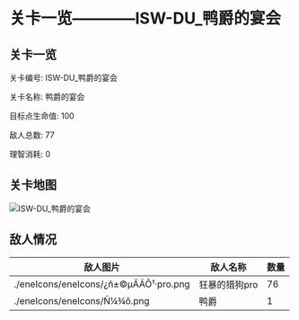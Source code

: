 # 关卡一览————ISW-DU_鸭爵的宴会


## 关卡一览

关卡编号: ISW-DU_鸭爵的宴会

关卡名称: 鸭爵的宴会

目标点生命值: 100

敌人总数: 77

理智消耗: 0


## 关卡地图
![ISW-DU_鸭爵的宴会](./oprMap/ISW-DU_鸭爵的宴会.png)

## 敌人情况

| 敌人图片 | 敌人名称 | 数量  |
|---------|-----|-----|
| ./eneIcons/eneIcons/¿ñ±©µÄÁÔ¹·pro.png| 狂暴的猎狗pro  |   76  |
| ./eneIcons/eneIcons/Ñ¼¾ô.png| 鸭爵  |   1  |

